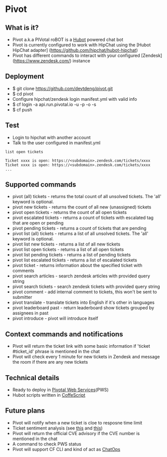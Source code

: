 # Pivot

## What is it?
- Pivot a.k.a PIVotal roBOT is a [Hubot](https://hubot.github.com/) powered chat bot
- Pivot is currently configured to work with HipChat using the [Hubot HipChat adapter] (https://github.com/hipchat/hubot-hipchat)
- Pivot has different commands to interact with your configured [Zendesk] (https://www.zendesk.com/) instance 

## Deployment
- $ git clone https://github.com/devtdeng/pivot.git
- $ cd pivot
- Configure hipchat/zendesk login manifest.yml with valid info
- $ cf login -a api.run.pivotal.io -u <user> -p <password> -o <org> -s <space>
- $ cf push

## Test
- Login to hipchat with another account
- Talk to the user configured in manifest.yml
```
list open tickets

Ticket xxxx is open: https://<subdomain>.zendesk.com/tickets/xxxx
Ticket xxxx is open: https://<subdomain>.zendesk.com/tickets/xxxx
...
```
## Supported commands
- pivot (all) tickets - returns the total count of all unsolved tickets. The 'all' keyword is optional.
- pivot new tickets - returns the count of all new (unassigned) tickets
- pivot open tickets - returns the count of all open tickets
- pivot escalated tickets - returns a count of tickets with escalated tag that are open or pending
- pivot pending tickets - returns a count of tickets that are pending
- pivot list (all) tickets - returns a list of all unsolved tickets. The 'all' keyword is optional.
- pivot list new tickets - returns a list of all new tickets
- pivot list open tickets - returns a list of all open tickets
- pivot list pending tickets - returns a list of pending tickets
- pivot list escalated tickets - returns a list of escalated tickets
- pivot ticket <ticket id> - returns information about the specified ticket with comments
- pivot search articles <query> - search zendesk articles with provided query string
- pivot search tickets <query> - search zendesk tickets with provided query string
- pivot comment <ticket id> <comments> - add internal comment to tickets, this won't be sent to submitter
- pivot translate <ticket id> - translate tickets into English if it's other in languages
- pivot leaderboard past <days> - return leaderboard show tickets grouped by assignees in past <days>
- pivot introduce - pivot will introduce itself

## Context commands and notifications
- Pivot will return the ticket link with some basic information if 'ticket #ticket_id' phrase is mentioned in the chat
- Pivot will check every 1 minute for new tickets in Zendesk and message the room if there are any new tickets

## Technical details
- Ready to deploy in [Pivotal Web Services](https://run.pivotal.io)(PWS)
- Hubot scripts written in [CoffeScript](http://coffeescript.org)

## Future plans
- Pivot will notify when a new ticket is cloe to resposne time limit
- Ticket sentiment analysis (see [this](https://github.com/samshull/sentiment-analysis) and [this](https://github.com/thisandagain/sentiment))
- Pivot will return the official CVE advisory if the CVE number is mentioned in the chat
- A command to check PWS status
- Pivot will support CF CLI and kind of act as [ChatOps](https://speakerdeck.com/jnewland/chatops-at-github)
